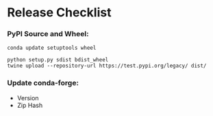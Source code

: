 # Release Checklist

### PyPI Source and Wheel:
```
conda update setuptools wheel

python setup.py sdist bdist_wheel
twine upload --repository-url https://test.pypi.org/legacy/ dist/
```

### Update conda-forge:
 - Version
 - Zip Hash
